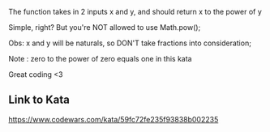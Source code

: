 The function takes in 2 inputs x and y, and should return x to the power of y

Simple, right? But you're NOT allowed to use Math.pow();

Obs: x and y will be naturals, so DON'T take fractions into consideration;

Note : zero to the power of zero equals one in this kata

Great coding <3

## Link to Kata
https://www.codewars.com/kata/59fc72fe235f93838b002235
